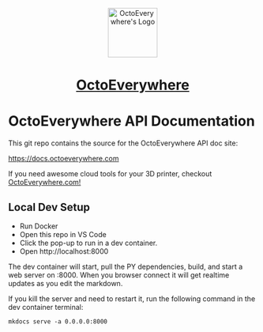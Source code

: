 
<p align="center"><img src="https://octoeverywhere.com/img/logo.png" alt="OctoEverywhere's Logo" style="width:100px" /></p>
<h1 align="center" style="margin-bottom:20px"><a href="https://octoeverywhere.com/?source=github_api_docs">OctoEverywhere</a></h1>

# OctoEverywhere API Documentation

This git repo contains the source for the OctoEverywhere API doc site:

https://docs.octoeverywhere.com

If you need awesome cloud tools for your 3D printer, checkout [OctoEverywhere.com!](https://octoeverywehre.com/source=github_api_docs)

## Local Dev Setup

- Run Docker
- Open this repo in VS Code
- Click the pop-up to run in a dev container.
- Open http://localhost:8000

The dev container will start, pull the PY dependencies, build, and start a web server on :8000. When you browser connect it will get realtime updates as you edit the markdown.

If you kill the server and need to restart it, run the following command in the dev container terminal:

`mkdocs serve -a 0.0.0.0:8000`
